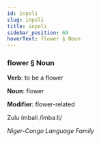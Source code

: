 ```yaml
---
id: inpoli
slug: inpoli
title: inpoli
sidebar_position: 69
hoverText: flower § Noun
---
```


### flower § Noun

**Verb**: to be a flower

**Noun**: flower

**Modifier**: flower-related

Zulu ímbali /ímbaːli/

*Niger-Congo Language Family*